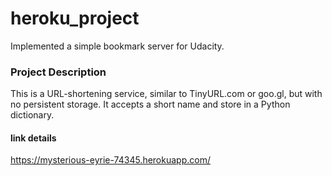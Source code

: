 # heroku_project

Implemented a simple bookmark server for Udacity. 


### Project Description

This is a URL-shortening service, similar to TinyURL.com or goo.gl, but with no persistent storage. It accepts a short name and store in a Python dictionary.

#### link details
https://mysterious-eyrie-74345.herokuapp.com/
